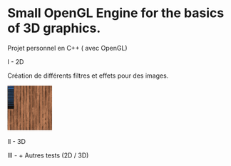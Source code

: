 # Small OpenGL Engine for the basics of 3D graphics.

Projet personnel en C++ ( avec OpenGL)


I - 2D

Création de différents filtres et effets pour des images.

<img src="img/base.png" width="100" height="100">




II - 3D





III - + Autres tests (2D / 3D)
